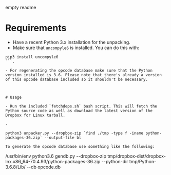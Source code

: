 empty readme

# Requirements

- Have a recent Python 3.x installation for the unpacking.
- Make sure that `uncompyle6` is installed. You can do this with:

```
pip3 install uncompyle6
```.

- For regenerating the opcode database make sure that the Python version installed is 3.6. Please note that there's already a version of this opcode database included so it shouldn't be necessary.



# Usage

- Run the included `fetchdeps.sh` bash script. This will fetch the Python source code as well as download the latest version of the Dropbox for Linux tarball.

- 

python3 unpacker.py --dropbox-zip `find ./tmp -type f -iname python-packages-36.zip` --output-file bl

To generate the opcode database use something like the following:

```
/usr/bin/env python3.6 gendb.py --dropbox-zip tmp/dropbox-dist/dropbox-lnx.x86_64-70.4.93/python-packages-36.zip --python-dir tmp/Python-3.6.8/Lib/ --db opcode.db
```
